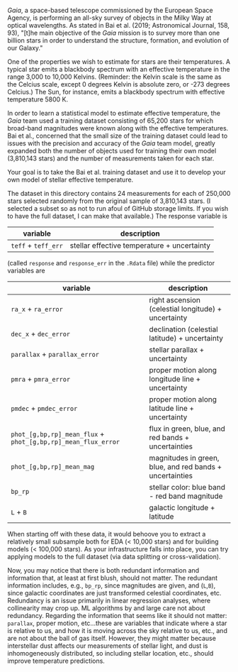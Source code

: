 
*Gaia*, a space-based telescope commissioned by the European Space Agency, is performing an all-sky survey of objects in the Milky Way at optical wavelengths. As stated in Bai et al. (2019; Astronomical Journal, 158, 93), "[t]he main objective of the *Gaia* mission is to survey more than one billion stars in order to understand the structure, formation, and evolution of our Galaxy."

One of the properties we wish to estimate for stars are their temperatures. A typical star emits a blackbody spectrum with an effective temperature in the range 3,000 to 10,000 Kelvins. (Reminder: the Kelvin scale is the same as the Celcius scale, except 0 degrees Kelvin is absolute zero, or -273 degrees Celcius.) The Sun, for instance, emits a blackbody spectrum with effective temperature 5800 K.

In order to learn a statistical model to estimate effective temperature, the *Gaia* team used a training dataset consisting of 65,200 stars for which broad-band magnitudes were known along with the effective temperatures. Bai et al., concerned that the small size of the training dataset could lead to issues with the precision and accuracy of the *Gaia* team model, greatly expanded both the number of objects used for training their own model (3,810,143 stars) and the number of measurements taken for each star.

Your goal is to take the Bai et al. training dataset and use it to develop your own model of stellar effective temperature.

The dataset in this directory contains 24 measurements for each of 250,000 stars selected randomly from the original sample of 3,810,143 stars. (I selected a subset so as not to run afoul of GitHub storage limits. If you wish to have the full dataset, I can make that available.) The response variable is

| variable | description |
| -------- | ----------- |
| `teff` + `teff_err` | stellar effective temperature + uncertainty |

(called `response` and `response_err` in the `.Rdata` file) while the predictor variables are

| variable | description |
| -------- | ----------- |
| `ra_x` + `ra_error` | right ascension (celestial longitude) + uncertainty |
| `dec_x` + `dec_error` | declination (celestial latitude) + uncertainty |
| `parallax` + `parallax_error` | stellar parallax + uncertainty |
| `pmra` + `pmra_error` | proper motion along longitude line + uncertainty |
| `pmdec` + `pmdec_error` | proper motion along latitude line + uncertainty |
| `phot_[g,bp,rp]_mean_flux` + `phot_[g,bp,rp]_mean_flux_error` | flux in green, blue, and red bands + uncertainties |
| `phot_[g,bp,rp]_mean_mag` | magnitudes in green, blue, and red bands + uncertainties |
| `bp_rp` | stellar color: blue band - red band magnitude |
| `L` + `B` | galactic longitude + latitude |

When starting off with these data, it would behoove you to extract a relatively small subsample both for EDA (< 10,000 stars) and for building models (< 100,000 stars). As your infrastructure falls into place, you can try applying models to the full dataset (via data splitting or cross-validation).

Now, you may notice that there is both redundant information and information that, at least at first blush, should not matter. The redundant information includes, e.g., `bp_rp`, since magnitudes are given, and (`L`,`B`), since galactic coordinates are just transformed celestial coordinates, etc. Redundancy is an issue primarily in linear regression analyses, where collinearity may crop up. ML algorithms by and large care not about redundancy. Regarding the information that seems like it should not matter: `parallax`, proper motion, etc...these are variables that indicate where a star is relative to us, and how it is moving across the sky relative to us, etc., and are not about the ball of gas itself. However, they might matter because interstellar dust affects our measurements of stellar light, and dust is inhomogeneously distributed, so including stellar location, etc., should improve temperature predictions.

